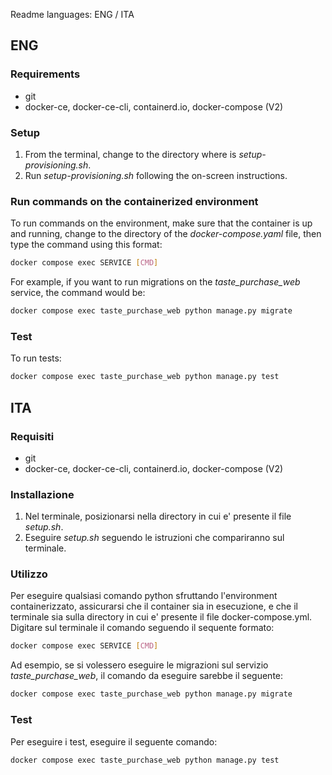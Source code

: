 Readme languages: ENG / ITA

## ENG

### Requirements

- git
- docker-ce, docker-ce-cli, containerd.io, docker-compose (V2)

### Setup

1. From the terminal, change to the directory where is *setup-provisioning.sh*.
2. Run *setup-provisioning.sh* following the on-screen instructions.

### Run commands on the containerized environment

To run commands on the environment, make sure that the container is up and running, change to the directory of the *docker-compose.yaml* file, then type the command using this format:

```bash
docker compose exec SERVICE [CMD]
```

For example, if you want to run migrations on the *taste_purchase_web* service, the command would be:

```bash
docker compose exec taste_purchase_web python manage.py migrate
```

### Test

To run tests:

```bash
docker compose exec taste_purchase_web python manage.py test
```

## ITA

### Requisiti

- git
- docker-ce, docker-ce-cli, containerd.io, docker-compose (V2)

### Installazione

1. Nel terminale, posizionarsi nella directory in cui e' presente il file *setup.sh*.
2. Eseguire *setup.sh* seguendo le istruzioni che compariranno sul terminale.

### Utilizzo

Per eseguire qualsiasi comando python sfruttando l'environment containerizzato, assicurarsi che il container sia in esecuzione, e che il terminale sia sulla directory in cui e' presente il file docker-compose.yml. Digitare sul terminale il comando seguendo il sequente formato: 

```bash
docker compose exec SERVICE [CMD]
```

Ad esempio, se si volessero eseguire le migrazioni sul servizio *taste_purchase_web*, il comando da eseguire sarebbe il seguente:

```bash
docker compose exec taste_purchase_web python manage.py migrate
```

### Test

Per eseguire i test, eseguire il seguente comando:

```bash
docker compose exec taste_purchase_web python manage.py test
```
